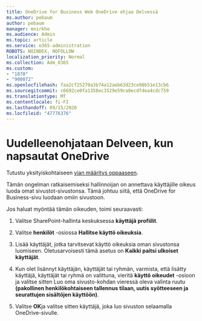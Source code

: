 ```yaml
---
title: OneDrive for Business Web OneDrive ohjaa Delvessä
ms.author: pebaum
author: pebaum
manager: mnirkhe
ms.audience: Admin
ms.topic: article
ms.service: o365-administration
ROBOTS: NOINDEX, NOFOLLOW
localization_priority: Normal
ms.collection: Adm_O365
ms.custom:
- "1870"
- "900072"
ms.openlocfilehash: faa2cf25270a3b74a12aeb63d23ce98b51e13cb6
ms.sourcegitcommit: c6692ce0fa1358ec3529e59ca0ecdfdea4cdc759
ms.translationtype: MT
ms.contentlocale: fi-FI
ms.lasthandoff: 09/15/2020
ms.locfileid: "47776376"
---
```

# <a name="redirected-to-delve-after-you-click-onedrive"></a>Uudelleenohjataan Delveen, kun napsautat OneDrive

Tutustu yksityiskohtaiseen [vian määritys oppaaseen](https://docs.microsoft.com/sharepoint/support/sites/troubleshooting-guide-for-sites-stopped-at-provisioning).

Tämän ongelman ratkaisemiseksi hallinnoijan on annettava käyttäjille oikeus luoda omat sivustot-sivustonsa. Tämä johtuu siitä, että OneDrive for Business-sivu luodaan omiin sivustoon.

Jos haluat myöntää tämän oikeuden, toimi seuraavasti:

1. Valitse SharePoint-hallinta keskuksessa **käyttäjä profiilit**.

2. Valitse **henkilöt** -osiossa **Hallitse käyttö oikeuksia**.

3. Lisää käyttäjät, jotka tarvitsevat käyttö oikeuksia oman sivustonsa luomiseen. Oletusarvoisesti tämä asetus on **Kaikki paitsi ulkoiset käyttäjät**.

4. Kun olet lisännyt käyttäjän, käyttäjät tai ryhmän, varmista, että lisätty käyttäjä, käyttäjät tai ryhmä on valittuna, vieritä **käyttö oikeudet** -osioon ja valitse sitten Luo oma sivusto-kohdan vieressä oleva valinta ruutu **(pakollinen henkilökohtaiseen tallennus tilaan, uutis syötteeseen ja seurattujen sisältöjen käyttöön)**.

5. Valitse **OK**ja valitse sitten käyttäjä, joka luo sivuston selaamalla OneDrive-sivulle.
